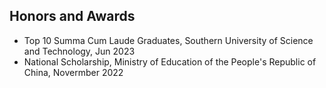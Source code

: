 ## Honors and Awards

- Top 10 Summa Cum Laude Graduates, Southern University of Science and Technology, Jun 2023
- National Scholarship, Ministry of Education of the People's Republic of China, Novermber 2022
